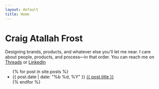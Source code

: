 ```yaml
---
layout: default
title: Home
---
```

<h1 class="home-heading">Craig Atallah Frost</h1>
<p>Designing brands, products, and whatever else you'll let me near. I care about people, products, and process—in that order. You can reach me on <a href="https://threads.net/atallahfrost">Threads</a> or <a href="https://www.linkedin.com/in/craigtfrost/">LinkedIn</a></p>

<ul class="post-list">
{% for post in site.posts %}
    <li class="grid">
        <span class="grid__col grid__col--4-of-12">{{ post.date | date: "%b %d, %Y" }}</span>
        <a href="{{ post.url }}" class="grid__col grid__col--8-of-12">{{ post.title }}</a>
    </li>
{% endfor %}
</ul>
